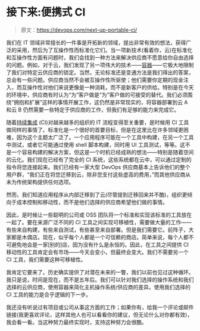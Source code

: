 # 接下来:便携式 CI

> 原文：<https://devops.com/next-up-portable-ci/>

我们在 IT 领域非常擅长的一件事是开拓新的领域，提出非常有效的想法，获得广泛的采用，然后为了互操作性而标准化它们。当一项新技术(看着你，云)在标准化和互操作性方面有问题时，我们会找到一种方法来解决供应商不愿意给你自由选择的问题。例如，对于云，我们发现了另一项伟大的技术——[容器](https://containerjournal.com/category/topics/container-networking/)——它极大地限制了我们对特定云供应商的锁定。当然，无论标准还是变通方法是我们得出的答案，总会有一些问题。供应商当然不会被互操作性所驱使；他们需要你定期的现金注入，而互操作性对他们来说更像是一种消耗，而不是新客户的供给。特别是在今天的环境中，供应商有时认为“为”客户做是“为”客户做的可接受的替代。我们必须围绕“拥抱和扩展”这样的事情开展工作，这仍然是非常现实的，将容器部署到云 A 和云 B 仍然需要一些特定于供应商的工作，但我们有足够的能力来完成它。

随着[持续集成](https://devops.com/?s=CI%2FCD) (CI)对越来越多的组织的 IT 流程变得至关重要，是时候用 CI 工具做同样的事情了。标准化是一个很好的首要目标，但是在这里比在许多领域更困难，因为这个主题太广泛了。一个应用程序可能在一个工具中构建，在另一个工具中测试，或者它可能通过使用 shell 脚本构建，同时用 UI 工具测试，等等。这不是一个容易构建的解决方案，但这是一个时机已经成熟的想法——特别是随着空间的云化。我们现在已经有了完全的 CI 系统，这些系统都在云中，可以通过定制的指令将您连接起来。我们已经有一家大型 DevOps 供应商基本上告诉他们的整个用户群，“我们正在将您迁移到云，除非您支付这些虚高的费用，”而其他供应商从未为传统架构提供任何选项。

然而，我们知道应用程序从内部迁移到了云(尽管提到迁移回来并不酷)，组织更倾向于成本控制和移动性，而不是他们选择的供应商希望他们做的事情。

因此，是时候让一些聪明的公司或 OSS 团队将一个标准和实现该标准的工具放在一起了。要在来源广泛不同的 CI 工具之间实现可移植性，需要做大量的工作——有些来自构建，有些来自测试，有些甚至来自部署。但是我们需要它。前阵子，大家都是木偶店。现在，似乎每个人都是一个可信赖的商店。简单来说，每个人都不可避免地会是一家[别的]店，因为没有什么是永恒的。因此，在工具之间提供 CI 移动性的工具肯定会有市场——今天会变小，但最终会变大。我们不需要另一个 CI 工具，我们需要这种可移植性。

我肯定它要来了。历史确实提供了对潜在未来的一瞥，我们以前也见过这种循环。我只是说，时间是现在，而不是五年后。我们可以针对我们选择的操作系统和我们选择的云供应商，使用容器来简化主机操作系统/供应商的差异。使用我们选择的 CI 工具的能力是合乎逻辑的下一步。

我还没有听说过有项目或公司从事这方面的工作；如果你有，给我一个评论或邮件链接(我更喜欢评论，这样其他人也可以看看你的建议，但无论什么对你都有效)，我会看一看。当这种努力最终实现时，支持这种努力会很酷。